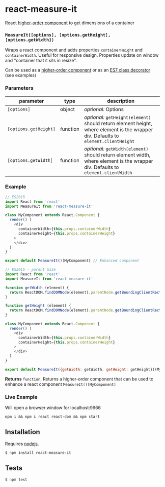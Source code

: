 # react-measure-it

React [higher-order component](https://gist.github.com/sebmarkbage/ef0bf1f338a7182b6775) to get dimensions of a container


### `MeasureIt([options], [options.getHeight], [options.getWidth])`

Wraps a react component and adds properties `containerHeight` and
`containerWidth`. Useful for responsive design. Properties update on
window and "container that it sits in resize".

Can be used as a
[higher-order component](http://babeljs.io/blog/2015/06/07/react-on-es6-plus/#property-initializers)
or as an [ES7 class decorator](https://github.com/wycats/javascript-decorators)
(see examples)

### Parameters

| parameter             | type     | description                                                                                                                         |
| --------------------- | -------- | ----------------------------------------------------------------------------------------------------------------------------------- |
| `[options]`           | object   | _optional:_ Options                                                                                                                 |
| `[options.getHeight]` | function | _optional:_ `getHeight(element)` should return element height, where element is the wrapper div. Defaults to `element.clientHeight` |
| `[options.getWidth]`  | function | _optional:_ `getWidth(element)` should return element width, where element is the wrapper div. Defaults to `element.clientWidth`    |


### Example

```js
// ES2015
import React from 'react'
import MeasureIt from 'react-measure-it'

class MyComponent extends React.Component {
  render() (
    <div
      containerWidth={this.props.containerWidth}
      containerHeight={this.props.containerHeight}
    >
    </div>
  )
}

export default MeasureIt()(MyComponent) // Enhanced component
```


```js
// ES2015 - parent Size
import React from 'react'
import MeasureIt from 'react-measure-it'

function getWidth (element) {
  return ReactDOM.findDOMNode(element).parentNode.getBoundingClientRect().width
}

function getHeight (element) {
  return ReactDOM.findDOMNode(element).parentNode.getBoundingClientRect().height
}

class MyComponent extends React.Component {
  render() (
    <div
      containerWidth={this.props.containerWidth}
      containerHeight={this.props.containerHeight}
    >
    </div>
  )
}

export default MeasureIt({getWidth: getWidth, getHeight: getHeight})(MyComponent) // Enhanced component
```


**Returns** `function`, Returns a higher-order component that can be used to enhance a react component `MeasureIt()(MyComponent)`

### Live Example

Will open a browser window for localhost:9966

`npm i && npm i react react-dom && npm start`

## Installation

Requires [nodejs](http://nodejs.org/).

```sh
$ npm install react-measure-it
```

## Tests

```sh
$ npm test
```


